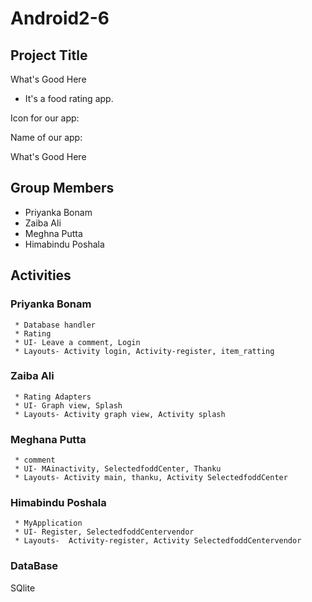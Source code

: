 # Android2-6

## Project Title

What's Good Here

- It's a food rating app.

Icon for our app:



Name of our app:

What's Good Here


## Group Members
* Priyanka Bonam
* Zaiba Ali
* Meghna Putta
* Himabindu Poshala

## Activities
### Priyanka Bonam
     * Database handler 
     * Rating
     * UI- Leave a comment, Login
     * Layouts- Activity login, Activity-register, item_ratting

### Zaiba Ali
     * Rating Adapters
     * UI- Graph view, Splash
     * Layouts- Activity graph view, Activity splash

### Meghana Putta
     * comment
     * UI- MAinactivity, SelectedfoddCenter, Thanku
     * Layouts- Activity main, thanku, Activity SelectedfoddCenter

### Himabindu Poshala
     * MyApplication
     * UI- Register, SelectedfoddCentervendor
     * Layouts-  Activity-register, Activity SelectedfoddCentervendor

### DataBase
SQlite






